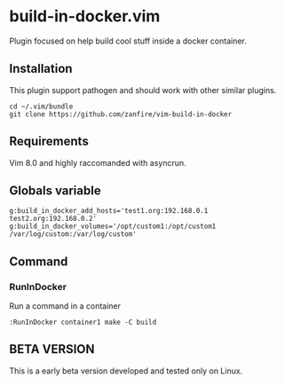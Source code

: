# build-in-docker.vim

Plugin focused on help build cool stuff inside a docker container.

## Installation

This plugin support pathogen and should work with other similar plugins.

```
cd ~/.vim/bundle
git clone https://github.com/zanfire/vim-build-in-docker
```

## Requirements

Vim 8.0 and highly raccomanded with asyncrun.

## Globals variable

```
g:build_in_docker_add_hosts='test1.org:192.168.0.1 test2.org:192.168.0.2'
g:build_in_docker_volumes='/opt/custom1:/opt/custom1 /var/log/custom:/var/log/custom'
```

## Command

### RunInDocker

Run a command in a container

```
:RunInDocker container1 make -C build
```

## BETA VERSION

This is a early beta version developed and tested only on Linux.
